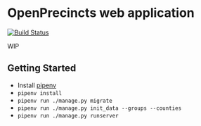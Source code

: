 OpenPrecincts web application
=============================

[![Build Status](https://travis-ci.com/OpenPrecincts/openprecincts-web.svg?branch=master)](https://travis-ci.com/OpenPrecincts/openprecincts-web)

WIP

Getting Started
---------------

* Install [pipenv](https://pipenv.readthedocs.io/en/latest/)
* ``pipenv install``
* ``pipenv run ./manage.py migrate``
* ``pipenv run ./manage.py init_data --groups --counties``
* ``pipenv run ./manage.py runserver``
